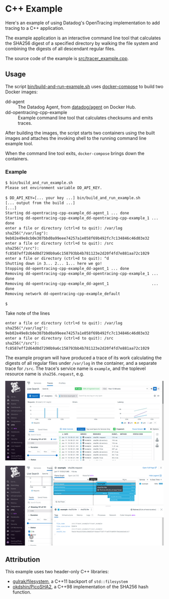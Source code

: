 C++ Example
===========
Here's an example of using Datadog's OpenTracing implementation to add tracing
to a C++ application.

The example application is an interactive command line tool that calculates the
SHA256 digest of a specified directory by walking the file system and combining
the digests of all descendant regular files.

The source code of the example is [src/tracer_example.cpp][3].

Usage
-----
The script [bin/build-and-run-example.sh][1] uses [docker-compose][2] to build
two Docker images:

<dl>
  <dt>dd-agent</dt>
  <dd>The Datadog Agent, from <a href="https://hub.docker.com/r/datadog/agent">datadog/agent</a> on Docker Hub.</dd>

  <dt>dd-opentracing-cpp-example</dt>
  <dd>Example command line tool that calculates checksums and emits traces.</dd>
</dl>

After building the images, the script starts two containers using the built
images and attaches the invoking shell to the running command line example
tool.

When the command line tool exits, `docker-compose` brings down the containers.

### Example
```console
$ bin/build_and_run_example.sh 
Please set environment variable DD_API_KEY.

$ DD_API_KEY=[... your key ...] bin/build_and_run_example.sh
[... output from the build ...]
[...]
Starting dd-opentracing-cpp-example_dd-agent_1 ... done
Starting dd-opentracing-cpp-example_dd-opentracing-cpp-example_1 ... done
enter a file or directory (ctrl+d to quit): /var/log
sha256("/var/log"): 9eb02e49e8cb0e307bbd0a99eee74257a1e058f69b492fc7c134846c46d03e32
enter a file or directory (ctrl+d to quit): /src
sha256("/src"): fc8587eff2d64d0d7290b9a6c158793bb4b781123e2d20f4fd7e881aa72c1029
enter a file or directory (ctrl+d to quit): ^d
Shutting down in 3... 2... 1... here we go!
Stopping dd-opentracing-cpp-example_dd-agent_1 ... done
Removing dd-opentracing-cpp-example_dd-opentracing-cpp-example_1 ... done
Removing dd-opentracing-cpp-example_dd-agent_1                   ... done
Removing network dd-opentracing-cpp-example_default

$
```

Take note of the lines
```
enter a file or directory (ctrl+d to quit): /var/log
sha256("/var/log"): 9eb02e49e8cb0e307bbd0a99eee74257a1e058f69b492fc7c134846c46d03e32
enter a file or directory (ctrl+d to quit): /src
sha256("/src"): fc8587eff2d64d0d7290b9a6c158793bb4b781123e2d20f4fd7e881aa72c1029
```

The example program will have produced a trace of its work calculating the
digests of all regular files under `/var/log` in the container, and a separate
trace for `/src`.  The trace's service name is `example`, and the toplevel
resource name is `sha256.request`, e.g.

![search for requests](images/search.png)

![flame graph of trace](images/flame_graph.png)

Attribution
-----------
This example uses two header-only C++ libraries:

- [gulrak/filesystem][4], a C++11 backport of `std::filesystem`
- [okdshin/PicoSHA2][5], a C++98 implementation of the SHA256 hash function.

[1]: bin/build-and-run-example.sh
[2]: https://github.com/docker/compose
[3]: src/tracer_example.cpp
[4]: https://github.com/gulrak/filesystem
[5]: https://github.com/okdshin/PicoSHA2
